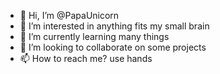 - 👋 Hi, I’m @PapaUnicorn
- 👀 I’m interested in anything fits my small brain
- 🌱 I’m currently learning many things
- 💞️ I’m looking to collaborate on some projects
- 📫 How to reach me? use hands

<!---
PapaUnicorn/PapaUnicorn is a ✨ special ✨ repository because its `README.md` (this file) appears on your GitHub profile.
You can click the Preview link to take a look at your changes.
--->
